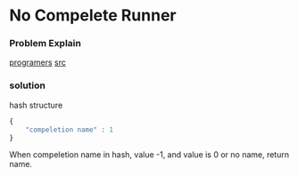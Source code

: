 # No Compelete Runner

### Problem Explain

[programers](https://programmers.co.kr/learn/courses/30/lessons/42576)
[src](https://hsin.hr/coci/archive/2014_2015/contest2_tasks.pdf)

### solution

hash structure 
```javascript
{
	"compeletion name" : 1
}
```

When compeletion name in hash, value -1, and value is 0 or no name, return name.
